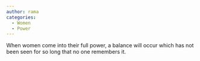 ```yaml
---
author: rama
categories:
  - Women
  - Power
---
```


When women come into their full power, a balance will occur which has not been seen for so long that no one remembers it.
